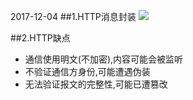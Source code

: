 2017-12-04
##1.HTTP消息封装
![](https://github.com/t734070824/tq.java/blob/master/tq.java.http/src/main/java/_tujie_http/1.png?raw=true)

##2.HTTP缺点
- 通信使用明文(不加密),内容可能会被监听
- 不验证通信方身份,可能遭遇伪装
- 无法验证报文的完整性,可能已遭篡改


